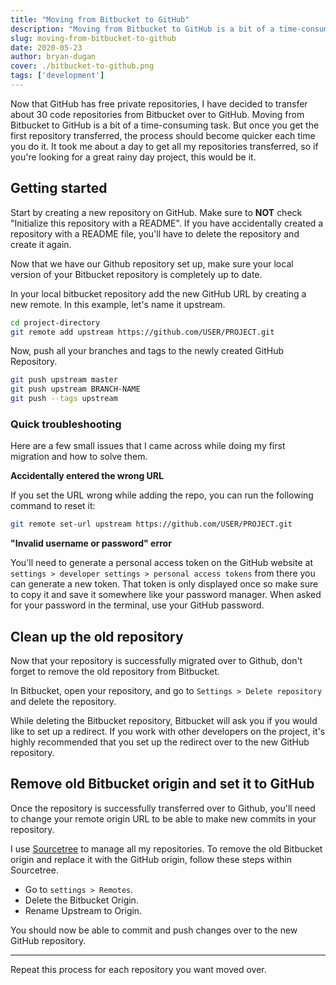 ```yaml
---
title: "Moving from Bitbucket to GitHub"
description: "Moving from Bitbucket to GitHub is a bit of a time-consuming task. But once you get the first repository transferred, the process should become quicker each time you do it."
slug: moving-from-bitbucket-to-github
date: 2020-05-23
author: bryan-dugan
cover: ./bitbucket-to-github.png
tags: ['development']
---
```


Now that GitHub has free private repositories, I have decided to transfer about 30 code repositories from Bitbucket over to GitHub. Moving from Bitbucket to GitHub is a bit of a time-consuming task. But once you get the first repository transferred, the process should become quicker each time you do it. It took me about a day to get all my repositories transferred, so if you're looking for a great rainy day project, this would be it.

## Getting started

Start by creating a new repository on GitHub. Make sure to **NOT** check "Initialize this repository with a README". If you have accidentally created a repository with a README file, you'll have to delete the repository and create it again.

Now that we have our Github repository set up, make sure your local version of your Bitbucket repository is completely up to date.

In your local bitbucket repository add the new GitHub URL by creating a new remote. In this example, let's name it upstream.

```bash
cd project-directory
git remote add upstream https://github.com/USER/PROJECT.git
```

Now, push all your branches and tags to the newly created GitHub Repository.

```bash
git push upstream master
git push upstream BRANCH-NAME
git push --tags upstream
```

### Quick troubleshooting

Here are a few small issues that I came across while doing my first migration and how to solve them.

**Accidentally entered the wrong URL**

If you set the URL wrong while adding the repo, you can run the following command to reset it:

```bash
git remote set-url upstream https://github.com/USER/PROJECT.git
```

**"Invalid username or password" error**

You'll need to generate a personal access token on the GitHub website at `settings > developer settings > personal access tokens` from there you can generate a new token. That token is only displayed once so make sure to copy it and save it somewhere like your password manager. When asked for your password in the terminal, use your GitHub password.

## Clean up the old repository

Now that your repository is successfully migrated over to Github, don't forget to remove the old repository from Bitbucket.

In Bitbucket, open your repository, and go to `Settings > Delete repository` and delete the repository.

While deleting the Bitbucket repository, Bitbucket will ask you if you would like to set up a redirect. If you work with other developers on the project, it's highly recommended that you set up the redirect over to the new GitHub repository.

## Remove old Bitbucket origin and set it to GitHub

Once the repository is successfully transferred over to Github, you'll need to change your remote origin URL to be able to make new commits in your repository.

I use [Sourcetree](https://www.sourcetreeapp.com/) to manage all my repositories. To remove the old Bitbucket origin and replace it with the GitHub origin, follow these steps within Sourcetree.

- Go to `settings > Remotes`.
- Delete the Bitbucket Origin.
- Rename Upstream to Origin.

You should now be able to commit and push changes over to the new GitHub repository.

---

Repeat this process for each repository you want moved over.
